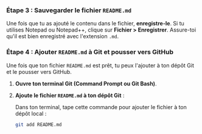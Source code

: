 
### Étape 3 : Sauvegarder le fichier `README.md`

Une fois que tu as ajouté le contenu dans le fichier, **enregistre-le**. Si tu utilises Notepad ou Notepad++, clique sur **Fichier > Enregistrer**. Assure-toi qu'il est bien enregistré avec l'extension `.md`.

### Étape 4 : Ajouter `README.md` à Git et pousser vers GitHub

Une fois que ton fichier `README.md` est prêt, tu peux l'ajouter à ton dépôt Git et le pousser vers GitHub.

1. **Ouvre ton terminal Git (Command Prompt ou Git Bash)**.

2. **Ajoute le fichier `README.md` à ton dépôt Git** :

   Dans ton terminal, tape cette commande pour ajouter le fichier à ton dépôt local :

   ```bash
   git add README.md
